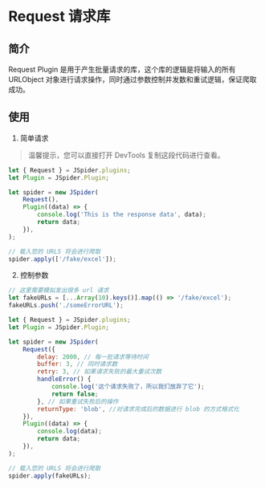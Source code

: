 # Request 请求库

## 简介

Request Plugin 是用于产生批量请求的库，这个库的逻辑是将输入的所有 URLObject 对象进行请求操作，同时通过参数控制并发数和重试逻辑，保证爬取成功。

## 使用

1. 简单请求

> 温馨提示，您可以直接打开 DevTools 复制这段代码进行查看。

```js
let { Request } = JSpider.plugins;
let Plugin = JSpider.Plugin;

let spider = new JSpider(
    Request(),
    Plugin((data) => {
        console.log('This is the response data', data);
        return data;
    }),
);

// 载入您的 URLS 将会进行爬取
spider.apply(['/fake/excel']);
```

2. 控制参数

```js
// 这里需要模拟发出很多 url 请求
let fakeURLs = [...Array(10).keys()].map(() => '/fake/excel');
fakeURLs.push('./someErrorURL');

let { Request } = JSpider.plugins;
let Plugin = JSpider.Plugin;

let spider = new JSpider(
    Request({
        delay: 2000, // 每一批请求等待时间
        buffer: 3, // 同时请求数
        retry: 3, // 如果请求失败的最大重试次数
        handleError() {
            console.log('这个请求失败了，所以我们放弃了它');
            return false;
        }, // 如果重试失败后的操作
        returnType: 'blob', //对请求完成后的数据进行 blob 的方式格式化
    }),
    Plugin((data) => {
        console.log(data);
        return data;
    }),
);

// 载入您的 URLS 将会进行爬取
spider.apply(fakeURLs);
```
